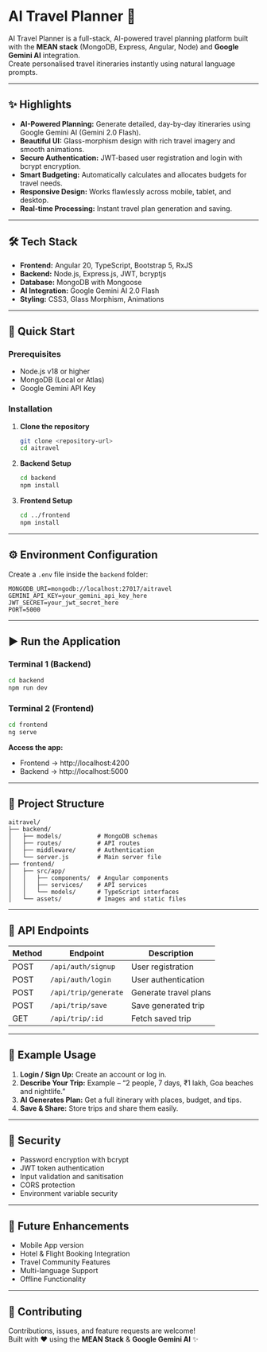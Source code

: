 # AI Travel Planner 🌴

AI Travel Planner is a full-stack, AI-powered travel planning platform built with the **MEAN stack** (MongoDB, Express, Angular, Node) and **Google Gemini AI** integration.  
Create personalised travel itineraries instantly using natural language prompts.

---

## ✨ Highlights

- **AI-Powered Planning:** Generate detailed, day-by-day itineraries using Google Gemini AI (Gemini 2.0 Flash).  
- **Beautiful UI:** Glass-morphism design with rich travel imagery and smooth animations.  
- **Secure Authentication:** JWT-based user registration and login with bcrypt encryption.  
- **Smart Budgeting:** Automatically calculates and allocates budgets for travel needs.  
- **Responsive Design:** Works flawlessly across mobile, tablet, and desktop.  
- **Real-time Processing:** Instant travel plan generation and saving.

---

## 🛠 Tech Stack

- **Frontend:** Angular 20, TypeScript, Bootstrap 5, RxJS  
- **Backend:** Node.js, Express.js, JWT, bcryptjs  
- **Database:** MongoDB with Mongoose  
- **AI Integration:** Google Gemini AI 2.0 Flash  
- **Styling:** CSS3, Glass Morphism, Animations  

---

## 🚀 Quick Start

### Prerequisites

- Node.js v18 or higher  
- MongoDB (Local or Atlas)  
- Google Gemini API Key  

### Installation

1. **Clone the repository**
   ```bash
   git clone <repository-url>
   cd aitravel
   ```

2. **Backend Setup**
   ```bash
   cd backend
   npm install
   ```

3. **Frontend Setup**
   ```bash
   cd ../frontend
   npm install
   ```

---

## ⚙️ Environment Configuration

Create a `.env` file inside the `backend` folder:

```env
MONGODB_URI=mongodb://localhost:27017/aitravel
GEMINI_API_KEY=your_gemini_api_key_here
JWT_SECRET=your_jwt_secret_here
PORT=5000
```

---

## ▶️ Run the Application

### Terminal 1 (Backend)
```bash
cd backend
npm run dev
```

### Terminal 2 (Frontend)
```bash
cd frontend
ng serve
```

**Access the app:**  
- Frontend → http://localhost:4200  
- Backend → http://localhost:5000  

---

## 📁 Project Structure

```
aitravel/
├── backend/
│   ├── models/          # MongoDB schemas
│   ├── routes/          # API routes
│   ├── middleware/      # Authentication
│   └── server.js        # Main server file
├── frontend/
│   ├── src/app/
│   │   ├── components/  # Angular components
│   │   ├── services/    # API services
│   │   └── models/      # TypeScript interfaces
│   └── assets/          # Images and static files
```

---

## 🔧 API Endpoints

| Method | Endpoint | Description |
|--------|-----------|-------------|
| POST | `/api/auth/signup` | User registration |
| POST | `/api/auth/login` | User authentication |
| POST | `/api/trip/generate` | Generate travel plans |
| POST | `/api/trip/save` | Save generated trip |
| GET  | `/api/trip/:id` | Fetch saved trip |

---

## 🧠 Example Usage

1. **Login / Sign Up:** Create an account or log in.  
2. **Describe Your Trip:** Example – “2 people, 7 days, ₹1 lakh, Goa beaches and nightlife.”  
3. **AI Generates Plan:** Get a full itinerary with places, budget, and tips.  
4. **Save & Share:** Store trips and share them easily.  

---

## 🔐 Security

- Password encryption with bcrypt  
- JWT token authentication  
- Input validation and sanitisation  
- CORS protection  
- Environment variable security  

---

## 🌟 Future Enhancements

- Mobile App version  
- Hotel & Flight Booking Integration  
- Travel Community Features  
- Multi-language Support  
- Offline Functionality  

---

## 🤝 Contributing

Contributions, issues, and feature requests are welcome!  
Built with ❤️ using the **MEAN Stack** & **Google Gemini AI** ✨
